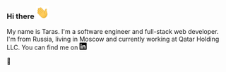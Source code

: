 ### Hi there <img src="https://github.com/tarasmedia/tarasmedia/raw/master/wave.gif" width="30px">

My name is Taras. I'm a software engineer and full-stack web developer. I'm from Russia, living in Moscow and currently working at Qatar Holding LLC. You can find me on <a href="https://www.linkedin.com/in/gtx/"><img src="https://raw.githubusercontent.com/tarasmedia/tarasmedia/master/linkedin.svg" width="16px" title="linkedin"></a>

 🚀
